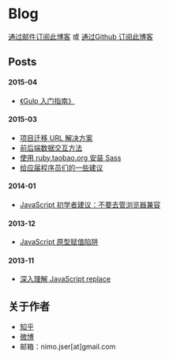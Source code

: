 Blog
========

[通过邮件订阅此博客](http://www.mikecrm.com/f.php?t=ILwcsM)  或 [通过Github 订阅此博客](https://github.com/nimojs/blog/issues/15)

## Posts

#### 2015-04
- [《Gulp 入门指南》](https://github.com/nimojs/blog/issues/19)

#### 2015-03
- [项目迁移 URL 解决方案](https://github.com/nimojs/blog/issues/11)
- [前后端数据交互方法](https://github.com/nimojs/blog/issues/13)
- [使用 ruby.taobao.org 安装 Sass](https://github.com/nimojs/blog/issues/14)
- [给应届程序员们的一些建议](https://github.com/nimojs/blog/issues/16)

#### 2014-01
- [JavaScript 初学者建议：不要去管浏览器兼容](https://github.com/nimojs/blog/issues/1)

#### 2013-12
- [JavaScript 原型赋值陷阱](https://github.com/nimojs/blog/issues/17)

#### 2013-11
- [深入理解 JavaScript replace](https://github.com/nimojs/blog/issues/2)

## 关于作者
- [知乎](http://www.zhihu.com/people/nimoJs)
- [微博](http://weibo.com/nimojs)
- 邮箱：nimo.jser[at]gmail.com
